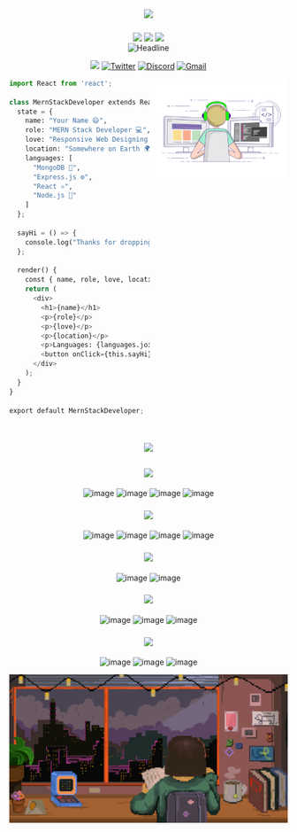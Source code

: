 <h1 align="center" style="color:#faebee">
  <img height="40px" src="https://img.shields.io/badge/-Hello world!👋-faebee?&style=for-the-badge&logoWidth=50" />
</h1>

<div align="center">
  <img height="40px" src="https://img.shields.io/badge/-I'm-faebee?&style=for-the-badge&logoWidth=50" />
  <img height="40px" src="https://img.shields.io/badge/-KASHISH -333d7a?&style=for-the-badge&logoWidth=50" />
  <img height="40px" src="https://img.shields.io/badge/-SAXENA-faebee?&style=for-the-badge&logoWidth=50" />

  <br>

  <img src="https://readme-typing-svg.herokuapp.com/?color=333d7a%&size=32&center=true&vCenter=true&width=600&height=50&pause=1000&vCenter=true&background=faebee&lines=Hi+there+I%27m+Kashish+Saxena+%F0%9F%91%8B;Fron-End+Developer;React+Developer;MERN-Stack+Developer;Problem+Solver;ML%20Enthusiast;" alt="Headline" />

  <a href="https://www.linkedin.com/in/kashish-saxena/"><img src="https://img.shields.io/badge/LinkedIn-0077B5?style=for-the-badge&logo=linkedin&logoColor=white" /></a>
  <a href="https://x.com/KashishEk"><img src="https://img.shields.io/badge/Twitter-%231DA1F2?style=for-the-badge&logo=twitter&logoColor=white" alt="Twitter" /></a>
  <a href="https://www.discordapp.com/users/kashishsaxena"><img src="https://img.shields.io/badge/Discord-5865F2?style=for-the-badge&logo=discord&logoColor=white" alt="Discord" /></a>
  <a href="mailto:kashish.saxena1306@gmail.com"><img src="https://img.shields.io/badge/Gmail-D14836?style=for-the-badge&logo=gmail&logoColor=white" alt="Gmail" /></a>
</div>
<img align="right" alt="Coding" width="250" src="https://raw.githubusercontent.com/devSouvik/devSouvik/master/gif3.gif">
<div>
  
```py
import React from 'react';

class MernStackDeveloper extends React.Component {
  state = {
    name: "Your Name 😄",
    role: "MERN Stack Developer 💻",
    love: "Responsive Web Designing 📱",
    location: "Somewhere on Earth 🌍",
    languages: [
      "MongoDB 🍃",
      "Express.js ⚙️",
      "React ⚛️",
      "Node.js 🚀"
    ]
  };

  sayHi = () => {
    console.log("Thanks for dropping by, hope you find some of my work interesting.");
  };

  render() {
    const { name, role, love, location, languages } = this.state;
    return (
      <div>
        <h1>{name}</h1>
        <p>{role}</p>
        <p>{love}</p>
        <p>{location}</p>
        <p>Languages: {languages.join(', ')}</p>
        <button onClick={this.sayHi}>Say Hi</button>
      </div>
    );
  }
}

export default MernStackDeveloper;

```
</div>

<h1 align="center">
  <img height="40px" src="https://img.shields.io/badge/-My Tech Stack-faebee?&style=for-the-badge&logoWidth=50" />
</h1>
<div align="center">
        
<h3 align="center">
  <img height="25px" src="https://img.shields.io/badge/-Languages-faebee?&style=for-the-badge&logoWidth=50" />
</h3>

![image](https://img.shields.io/badge/Python-14354C?style=for-the-badge&logo=python&logoColor=white)
![image](https://img.shields.io/badge/C-%2300ADD8.svg?style=for-the-badge&logo=C&logoColor=white)
![image](https://img.shields.io/badge/JavaScript-007ACC?style=for-the-badge&logo=javascript&logoColor=white)
![image](https://img.shields.io/badge/Java-%23FF5722?style=for-the-badge&logo=java&logoColor=white)

<h3 align="center">
  <img height="25px" src="https://img.shields.io/badge/-Frontend Frameworks-faebee?&style=for-the-badge&logoWidth=50" />
</h3>

![image](https://img.shields.io/badge/HTML-%23E34F26?style=for-the-badge&logo=html5&logoColor=white)
![image](https://img.shields.io/badge/CSS-%231572B6?style=for-the-badge&logo=css3&logoColor=white)
![image](https://img.shields.io/badge/React-%2361DAFB?style=for-the-badge&logo=react&logoColor=white)
![image](https://img.shields.io/badge/Bootstrap-%2378c7d1.svg?style=for-the-badge&logo=Bootstrap&logoColor=white)

<h3 align="center">
  <img height="25px" src="https://img.shields.io/badge/-Backend Frameworks-faebee?&style=for-the-badge&logoWidth=50" />
</h3>

![image](https://img.shields.io/badge/Express.js-%23404d59?style=for-the-badge&logo=express&logoColor=white)
![image](https://img.shields.io/badge/Node.js-%23339933?style=for-the-badge&logo=node.js&logoColor=white)



<h3 align="center">
  <img height="25px" src="https://img.shields.io/badge/-Database-faebee?&style=for-the-badge&logoWidth=50" />
</h3>

![image](https://img.shields.io/badge/MongoDB-%2347A248?style=for-the-badge&logo=mongodb&logoColor=white)
![image](https://img.shields.io/badge/Firebase-%23FFCA28?style=for-the-badge&logo=firebase&logoColor=white)
![image](https://img.shields.io/badge/MySQL-%234479A1?style=for-the-badge&logo=mysql&logoColor=white)

<h3 align="center">
  <img height="25px" src="https://img.shields.io/badge/-Softwares-faebee?&style=for-the-badge&logoWidth=50" />
</h3>

![image](https://img.shields.io/badge/Postman-%23FF6C37?style=for-the-badge&logo=postman&logoColor=white)
![image](https://img.shields.io/badge/MongoDB%20Atlas-%2347A248?style=for-the-badge&logo=mongodb&logoColor=white)
![image](https://img.shields.io/badge/MATLAB-%23FF9900?style=for-the-badge&logo=mathworks&logoColor=white)

</div>


<img align="center" width="800px" alt="GIF" src="mygif.gif" />

